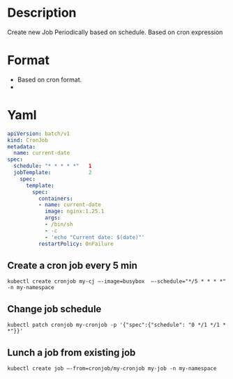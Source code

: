 # Description
Create new Job Periodically based on schedule. Based on cron expression

# Format
- Based on cron format.
- 

# Yaml
```yaml
apiVersion: batch/v1
kind: CronJob
metadata:
  name: current-date
spec:
  schedule: "* * * * *"   1
  jobTemplate:            2
    spec:
      template:
        spec:
          containers:
          - name: current-date
            image: nginx:1.25.1
            args:
            - /bin/sh
            - -c
            - 'echo "Current date: $(date)"'
          restartPolicy: OnFailure
```

## Create a cron job every 5 min
```commandline
kubectl create cronjob my-cj —-image=busybox  —-schedule="*/5 * * * *" -n my-namespace
```

## Change job schedule
```commandline
kubectl patch cronjob my-cronjob -p '{"spec":{"schedule": "0 */1 */1 * *"}}'
```

## Lunch a job from existing job
```commandline
kubectl create job —-from=cronjob/my-cronjob my-job -n my-namespace
```

